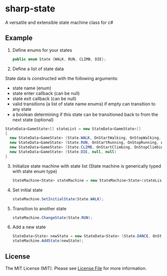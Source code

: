 # sharp-state

A versatile and extensible state machine class for c#

## Example

1. Define enums for your states

	```csharp
	public enum State {WALK, RUN, CLIMB, DIE};
	```

2. Define a list of state data

  State data is constructed with the following arguments:
  - state name (enum)
  - state enter callback (can be null)
  - state exit callback (can be null)
  - valid transitions (a list of state name enums) if empty can transition to any state
  - a boolean determining if this state can be transitioned back to from the next state (optional)
  
	
	
  ```csharp
StateData<GameState>[] stateList = new StateData<GameState>[]
{
	new StateData<GameState> (State.WALK, OnStartWalking, OnStopWalking, new GameState[]{State.RUN, State.CLIMB, State.DIE}),
	new StateData<GameState> (State.RUN, OnStartRunning, OnStopRunning, new GameState[]{GameState.WALK, State.CLIMB, State.DIE}),
	new StateData<GameState> (State.CLIMB, OnStartClimbing, OnStopClimbing, new GameState[]{GameState.WALK, State.DIE}),
	new StateData<GameState> (State.DIE, null, null)
}
  ```

3. Initialize state machine with state list (State machine is generically typed with state enum type)

	```csharp
	StateMachine<State> stateMachine = new StateMachine<State>(stateList);
	```
4. Set initial state

	```csharp
	stateMachine.SetInitialState(State.WALK);
	```  
  
5. Transition to another state

	```csharp
	stateMachine.ChangeState(State.RUN);
	```

6. Add a new state

	```csharp
	StateData<State> newState = new StateData<State> (State.DANCE, OnStartDancing, OnStopDancing);
	stateMachine.AddState(newState);
	```

## License
The MIT License (MIT). Please see [License File](https://github.com/sandyklark/sharp-messenger/blob/master/LICENSE.md) for more information.
